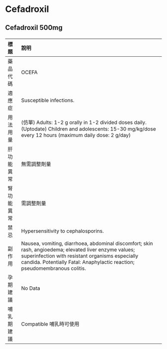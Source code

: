 # Cefadroxil

## Cefadroxil 500mg

##### 

| 標題       | 說明                                                                                                                                                                                                                                    |
|:-----------|:----------------------------------------------------------------------------------------------------------------------------------------------------------------------------------------------------------------------------------------|
| 藥品代碼   | OCEFA                                                                                                                                                                                                                                   |
| 適應症     | Susceptible infections.                                                                                                                                                                                                                 |
| 用法用量   | (仿單) Adults: 1-2 g orally in 1-2 divided doses daily. (Uptodate) Children and adolescents: 15-30 mg/kg/dose every 12 hours (maximum daily dose: 2 g/day)                                                                              |
| 肝功能異常 | 無需調整劑量                                                                                                                                                                                                                            |
| 腎功能異常 | 需調整劑量                                                                                                                                                                                                                              |
| 禁忌       | Hypersensitivity to cephalosporins.                                                                                                                                                                                                     |
| 副作用     | Nausea, vomiting, diarrhoea, abdominal discomfort; skin rash, angioedema; elevated liver enzyme values; superinfection with resistant organisms especially candida. Potentially Fatal: Anaphylactic reaction; pseudomembranous colitis. |
| 孕期建議   | No Data                                                                                                                                                                                                                                 |
| 哺乳期建議 | Compatible 哺乳時可使用                                                                                                                                                                                                                 |

